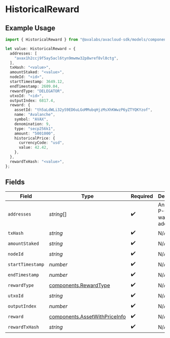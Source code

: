 # HistoricalReward

## Example Usage

```typescript
import { HistoricalReward } from "@avalabs/avacloud-sdk/models/components";

let value: HistoricalReward = {
  addresses: [
    "avax1h2ccj9f5ay5acl6tyn9mwmw32p8wref8vl8ctg",
  ],
  txHash: "<value>",
  amountStaked: "<value>",
  nodeId: "<id>",
  startTimestamp: 3649.12,
  endTimestamp: 2609.04,
  rewardType: "DELEGATOR",
  utxoId: "<id>",
  outputIndex: 6817.4,
  reward: {
    assetId: "th5aLdWLi32yS9ED6uLGoMMubqHjzMsXhKWwzP6yZTYQKYzof",
    name: "Avalanche",
    symbol: "AVAX",
    denomination: 9,
    type: "secp256k1",
    amount: "5001000",
    historicalPrice: {
      currencyCode: "usd",
      value: 42.42,
    },
  },
  rewardTxHash: "<value>",
};
```

## Fields

| Field                                                                          | Type                                                                           | Required                                                                       | Description                                                                    | Example                                                                        |
| ------------------------------------------------------------------------------ | ------------------------------------------------------------------------------ | ------------------------------------------------------------------------------ | ------------------------------------------------------------------------------ | ------------------------------------------------------------------------------ |
| `addresses`                                                                    | *string*[]                                                                     | :heavy_check_mark:                                                             | An array of P-Chain wallet addresses.                                          | [<br/>"avax1h2ccj9f5ay5acl6tyn9mwmw32p8wref8vl8ctg"<br/>]                      |
| `txHash`                                                                       | *string*                                                                       | :heavy_check_mark:                                                             | N/A                                                                            |                                                                                |
| `amountStaked`                                                                 | *string*                                                                       | :heavy_check_mark:                                                             | N/A                                                                            |                                                                                |
| `nodeId`                                                                       | *string*                                                                       | :heavy_check_mark:                                                             | N/A                                                                            |                                                                                |
| `startTimestamp`                                                               | *number*                                                                       | :heavy_check_mark:                                                             | N/A                                                                            |                                                                                |
| `endTimestamp`                                                                 | *number*                                                                       | :heavy_check_mark:                                                             | N/A                                                                            |                                                                                |
| `rewardType`                                                                   | [components.RewardType](../../models/components/rewardtype.md)                 | :heavy_check_mark:                                                             | N/A                                                                            |                                                                                |
| `utxoId`                                                                       | *string*                                                                       | :heavy_check_mark:                                                             | N/A                                                                            |                                                                                |
| `outputIndex`                                                                  | *number*                                                                       | :heavy_check_mark:                                                             | N/A                                                                            |                                                                                |
| `reward`                                                                       | [components.AssetWithPriceInfo](../../models/components/assetwithpriceinfo.md) | :heavy_check_mark:                                                             | N/A                                                                            |                                                                                |
| `rewardTxHash`                                                                 | *string*                                                                       | :heavy_check_mark:                                                             | N/A                                                                            |                                                                                |